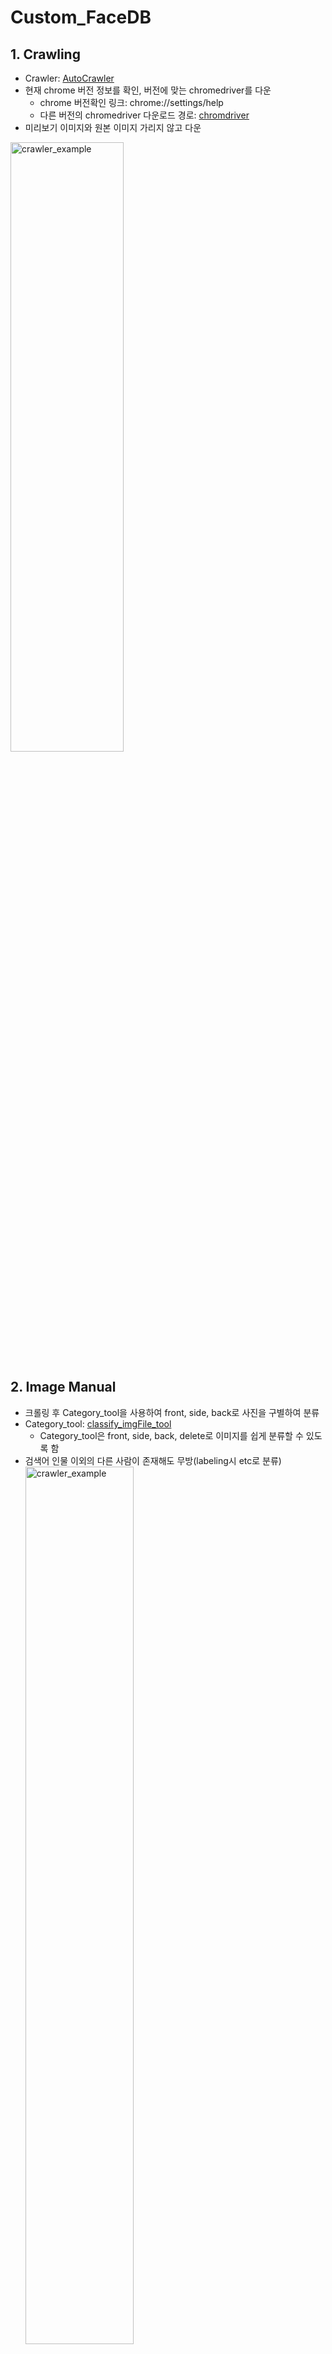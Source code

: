 # Custom_FaceDB

## 1. Crawling
- Crawler: [AutoCrawler](https://github.com/YoongiKim/AutoCrawler)
- 현재 chrome 버전 정보를 확인, 버전에 맞는 chromedriver를 다운
  * chrome 버전확인 링크: chrome://settings/help
  * 다른 버전의 chromedriver 다운로드 경로: [chromdriver](https://chromedriver.chromium.org/downloads)
- 미리보기 이미지와 원본 이미지 가리지 않고 다운

<p align="left"><img src="./crawler_example.gif" width="60%" height="50%" title="crawler_example" alt="crawler_example"></img><p>

## 2. Image Manual
- 크롤링 후 Category_tool을 사용하여 front, side, back로 사진을 구별하여 분류
- Category_tool: [classify_imgFile_tool](https://github.com/xylitol/Dataset_tools/tree/main/classify_imgFile_tool)
  * Category_tool은 front, side, back, delete로 이미지를 쉽게 분류할 수 있도록 함
- 검색어 인물 이외의 다른 사람이 존재해도 무방(labeling시 etc로 분류)
<img src="https://user-images.githubusercontent.com/59816618/113269154-22a78e00-9313-11eb-90c9-0026a52c129f.PNG" width="60%" height="60%" title="crawler_example" alt="crawler_example"></img>
- front image example<br>
<img src="https://user-images.githubusercontent.com/59816618/113272111-40c2bd80-9316-11eb-9e81-455945f1b1a7.PNG" width="50%" height="50%" title="crawler_example" alt="crawler_example"></img>
- side image example<br>
<img src="https://user-images.githubusercontent.com/59816618/113272476-9f883700-9316-11eb-8315-f54782a4211d.PNG" width="50%" height="50%" title="crawler_example" alt="crawler_example"></img>
- back image example<br>
<img src="https://user-images.githubusercontent.com/59816618/113272511-a747db80-9316-11eb-80c3-447702fb0a19.PNG" width="50%" height="50%" title="crawler_example" alt="crawler_example"></img>
- 이미지 이름을 유명인_숫자.jpg로 재설정(코드는 쉬워서 공개x)
- 코드로 원본 이미지와 같은 미리보기 이미지 삭제(코드는 차후 공개)
<img src="https://user-images.githubusercontent.com/59816618/113269709-b1b4a600-9313-11eb-8e73-5388b856d401.PNG" width="60%" height="60%" title="crawler_example" alt="crawler_example"></img>

## 3. Labeling
- Labeling_tool: [LabelImg](https://github.com/tzutalin/labelImg)
- LabelImg를 사용하여 target 인물은 이름으로 다른 인물들은 etc로 labeling하여 bounding box 생성
<img src="https://user-images.githubusercontent.com/59816618/113275726-0bb86a00-931a-11eb-8741-d6dd654b7838.jpg" width="50%" height="50%" title="crawler_example" alt="crawler_example"></img>
